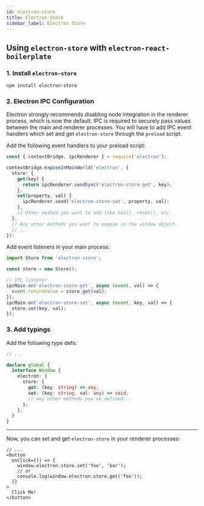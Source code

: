 ```yaml
---
id: electron-store
title: Electron Store
sidebar_label: Electron Store
---
```


## Using `electron-store` with `electron-react-boilerplate`

### 1. Install `electron-store`

```bash
npm install electron-store
```

### 2. Electron IPC Configuration

Electron strongly recommends disabling node integration in the renderer process, which is now the default. IPC is required to securely pass values between the main and renderer processes. You will have to add IPC event handlers which set and get `electron-store` through the `preload` script.

Add the following event handlers to your preload script:

```ts title="src/main/preload.js"
const { contextBridge, ipcRenderer } = require('electron');

contextBridge.exposeInMainWorld('electron', {
  store: {
    get(key) {
      return ipcRenderer.sendSync('electron-store-get', key);
    },
    set(property, val) {
      ipcRenderer.send('electron-store-set', property, val);
    },
    // Other method you want to add like has(), reset(), etc.
  },
  // Any other methods you want to expose in the window object.
  // ...
});
```

Add event listeners in your main process:

```ts title="src/main/main.ts"
import Store from 'electron-store';

const store = new Store();

// IPC listener
ipcMain.on('electron-store-get', async (event, val) => {
  event.returnValue = store.get(val);
});
ipcMain.on('electron-store-set', async (event, key, val) => {
  store.set(key, val);
});
```

### 3. Add typings

Add the following type defs:

```ts title="src/renderer/App.tsx"
// ...

declare global {
  interface Window {
    electron: {
      store: {
        get: (key: string) => any;
        set: (key: string, val: any) => void;
        // any other methods you've defined...
      };
    };
  }
}
```

---

Now, you can set and get `electron-store` in your renderer processes:

```tsx title="src/renderer/App.tsx"
// ...
<button
  onClick={() => {
    window.electron.store.set('foo', 'bar');
    // or
    console.log(window.electron.store.get('foo'));
  }}
>
  Click Me!
</button>
```

